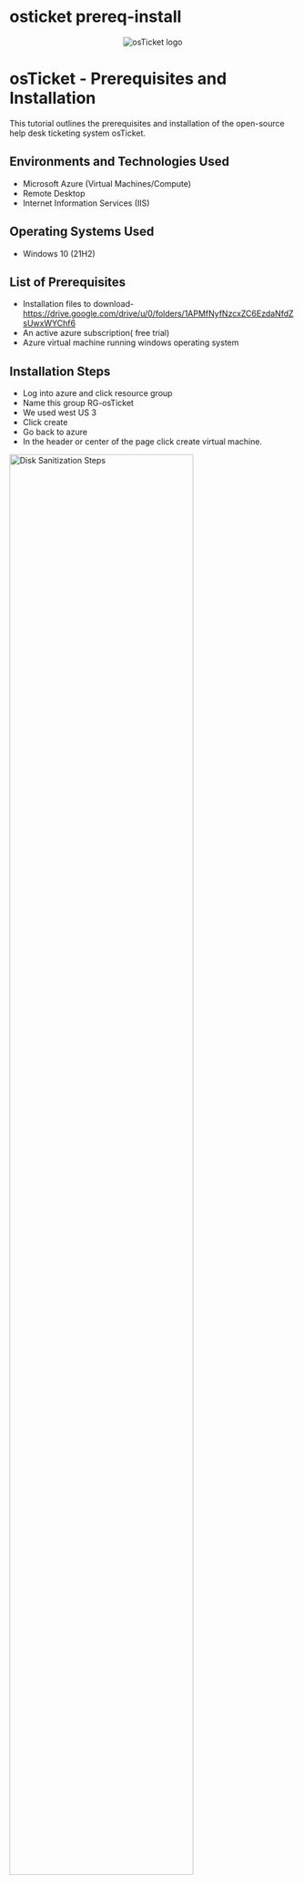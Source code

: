 # osticket prereq-install
<p align="center">
<img src="https://i.imgur.com/Clzj7Xs.png" alt="osTicket logo"/>
</p>

<h1>osTicket - Prerequisites and Installation</h1>
This tutorial outlines the prerequisites and installation of the open-source help desk ticketing system osTicket.<br />




<h2>Environments and Technologies Used</h2>

- Microsoft Azure (Virtual Machines/Compute)
- Remote Desktop
- Internet Information Services (IIS)

<h2>Operating Systems Used </h2>

- Windows 10</b> (21H2)

<h2>List of Prerequisites</h2>

- Installation files to download- https://drive.google.com/drive/u/0/folders/1APMfNyfNzcxZC6EzdaNfdZsUwxWYChf6
- An active azure subscription( free trial)
- Azure virtual machine running windows operating system

<h2>Installation Steps</h2>

- Log into azure and click resource group
- Name this group RG-osTicket
- We used west US 3
- Click create
- Go back to azure
- In the header or center of the page click create virtual machine.
  
<p>
<img src="https://imgur.com/0QMrH4G.png" height="80%" width="80%" alt="Disk Sanitization Steps"/>
</p>
<p>
1
    
- Pick the resource group we just created RG-osTicket
- Name your VM anything you want in this case we named it VM-osticket
- Change the region to your own, we used west US 3
- Under image we chose windows 10 pro
- Choose the size of the server taking into account what you will be using it for. we chose Standard v3- 4 16gb memory
- Create a username and password (just remember your credentials!)
- Make sure to check your box (bottom left)
- We can go ahead and skip everything else and click review/create
- If you get the go ahead in the form of "validation passed" click create and were good to go, let it set up your machine.

</p>
<br />

<p>
<img src="https://imgur.com/tbajTdo.png" height="80%" width="80%" alt="Disk Sanitization Steps"/>
</p>
<p>
2

- Install / Enable IIS in Windows WITH CGI and Common HTTP Features 
- Go to the control panel -> program -> turn on/off
- Expand World Wide Web Services -> Application Development Features ->[X] CGI
- In the Common HTTP Features ->click all
- Test by searching this in google 127.0.0.1, you should see the 2nd image below(internet information services)


<p>
<img src="https://imgur.com/luYtLQI.png" height="80%" width="80%" alt="Disk Sanitization Steps" />
</p>
<p>
Iss cgi
</p>
<br />

<p>
<img src="https://imgur.com/wc9UMFG.png" height="80%" width="80%" alt="Disk Sanitization Steps"/>
</p>
<p>
127.0.0.1

- Download and install PHP Manager for IIS (PHPManagerForIIS_V1.5.0.msi)

</p>
<br />

<p>
<img src="https://imgur.com/oKESqOj.png" height="80%" width="80%" alt="Disk Sanitization Steps"/>
</p>
<p>
Php

- Download and install the Rewrite Module (rewrite_amd64_en-US.msi)

</p>
<br />

<p>
<img src="https://imgur.com/wpD2pqC.png" height="80%" width="80%" alt="Disk Sanitization Steps"/>
</p>
<p>
Rewrite

- Create the directory C:\PHP
- Go into c drive, right click, new folder, name it PHP

</p>
<br />

<p>
<img src="https://imgur.com/t8hlzF8.png" height="80%" width="80%" alt="Disk Sanitization Steps"/>
</p>
<p>
Rewrite install

-  In download files, right-click, or top right there is an exclamation point in a triangle, click the 3 dots on the right of that message, press keep, then hit show more, click keep and keep anyway.
-  Download PHP 7.3.8 (php-7.3.8-nts-Win32-VC15-x86.zip), right- click and press extract all -> unzip the contents into C:\PHP we just made in c drive.

</p>
<br />

<p>
<img src="https://imgur.com/1x45G1N.png" height="80%" width="80%" alt="Disk Sanitization Steps"/>
</p>
<p>
PHP 7.3.8 install

- Download and install VC_redist.x86.exe


</p>
<br />

<p>
<img src="https://imgur.com/R9r8ELs.png" height="80%" width="80%" alt="Disk Sanitization Steps"/>
</p>
<p>
VCredist
  
- Download and install mySQL 5.5.62
- Do a typical setup when asked
- Launch configuration wizard
- Use standard configuration
- Set up user name a password


</p>
<br />

<p>
<img src="https://imgur.com/9RNl28P.png" height="80%" width="80%" alt="Disk Sanitization Steps"/>
</p>
<p>
SQL 5</p>
<br />

<p>
<img src="https://imgur.com/O8qA6Nl.png" height="80%" width="80%" alt="Disk Sanitization Steps"/>
</p>
<p>
Sql5.5 config
  
- Search IIS in the start menu, right click and run as administrator
- Double click the php manager
- In blue click register PHP version
- Browse to the PHP folder we created on c drive
- Click php-cgi at bottom(if you don't see it in the right bottom corner of that box hit the down arrow and all files)
- Recommend restarting the server whenever you do this, in the ISS-osticket home box, click on the name of the server on the left then on the right there is a restart button in blue under the actions tab.

</p>
<br />

<p>
<img src="https://imgur.com/kZSBCTi.png" height="80%" width="80%" alt="Disk Sanitization Steps"/>
</p>
<p>
Register Php in Iss

-  Download and install osticket from the installation files.
-  Open 2 file explorer windows side by side
-  Extract and copy the file named upload to c:\inetpub\wwwroot by going to downloads, double click osticket
-  In the second file explorer window find c:\inetpub\wwwroot
-  Then just drag the file "upload" into c:\inetpub\wwwroot
-  In the root folder(c:\inetpub\wwwroot) rename the file "upload" to "osTicket" by right click rename or slowly clicking 2x on the name
-  Reload the server in the ISS-osticket home box, click on the name of the server on the left then on the right there is a restart button in blue under the actions tab.

</p>
<br />

<p>
<img src="https://imgur.com/Up9lYlE.png" height="80%" width="80%" alt="Disk Sanitization Steps"/>
</p>
<p>
Configure osTicket

-  Go to sites in ISS (left side) -> default -> osTicket, then on the right in blue click browse *80(http).
-  You should see the picture below, if you have an error message restart the lab or figure out what you did wrong
</p>
<br />

<p>
<img src="https://imgur.com/qyUhCug.png" height="80%" width="80%" alt="Disk Sanitization Steps"/>
</p>
<p>
osTicket installed and working

-  There will be some extensions not enabled indicated by a red X
-  Go back to ISS -> sites -> default -> osticket
-  Double click PHP Manager
-  Enable: php_imap.dll
-  Enable: php_intl.dll
-  Enable: php_opcache.dll
-  Restatrt the server again and the web page saying thank you for choosing osTicket
-  Observe some of the red X are gone now

</p>
<br />

<p>
<img src="https://imgur.com/t2I2Bkr.png" height="80%" width="80%" alt="Disk Sanitization Steps"/>
</p>
<p>
Os configure name
</p>
<br />

<p>
<img src="https://imgur.com/tmxMRCm.png" height="80%" width="80%" alt="Disk Sanitization Steps"/>
</p>
<p>
Os enable extensions

-  Rename ost-sampleconfig.php file
-  In file explorer search  C:\inetpub\wwwroot\osTicket\include\ost-sampleconfig.php and rename by taking the "sample" out of the name
-  It should look like this C:\inetpub\wwwroot\osTicket\include\ost-config.php when complete
-  We will assign permissions to this fil(ost-config.php) by finding it in the c drive -> inetpub  -> wwwroot  -> osticket  -> include
-  Right click ost-config.php  -> properties  -> security  -> Advanced  -> disable inheritance(bottom left)  -> remove all permissions
-  Now we will click add  -> select a principal(top left in blue)  -> type everyone  -> check names  -> click full control  -> ok  -> apply  -> ok  -> ok

</p>
<br />

<p>
<img src="https://imgur.com/cnEA4Ve.png" height="80%" width="80%" alt="Disk Sanitization Steps"/>
</p>
<p>
Ost configure permissions
</p>
<br />

<p>
<img src="https://imgur.com/ocXvQ02.png" height="80%" width="80%" alt="Disk Sanitization Steps"/>
</p>
<p>
Ost configure everyone permissions

-  Continue Setting up osTicket in the browser (click Continue)
-  Name Helpdesk (Josh help desk) (example)
-  Default email (receives email from customers) josh@helper.com (example)
-  Write down whatever you put in to remember just in case
-  Admin user and email again whatever you want
-  Now we have to set up heidi SQL
-  From the Installation Files, download and install HeidiSQL.
-  Open Heidi SQL
-  Accept everything and launch
-  Create a new session(bottom left button), remember user name is root and our password is Password1
-  Connect to the session by pressing open button
-  In Hedi SQL right click "unnamed" -> create new -> database -> name osTicket -> ok -> minimize that window and go back to osTicket setup page in your browser 


</p>
<br />

<p>
<img src="https://imgur.com/cRJn71i.png" height="80%" width="80%" alt="Disk Sanitization Steps"/>
</p>
<p>
Heidi sql install

-  Continue Setting up osticket in the browser under database settings
-  MySQL Table Prefix: ost_
-  MySQL Hostname: localhost
-  MySQL Database: osTicket
-  MySQL Username: root
-  MySQL Password: Password1
-  Click “Install Now!” you should see the second picture down if so congratulations!!


</p>
<br />

<p>
<img src="https://imgur.com/9SpxxQD.png" height="80%" width="80%" alt="Disk Sanitization Steps"/>
</p>
<p>
Heidi database
</p>
<br />

<p>
<img src="https://imgur.com/DX7rJ7u.png" height="80%" width="80%" alt="Disk Sanitization Steps"/>
</p>
<p>
osTicket installed

-  Now we are going to clean up some files
-  Search the c drive for C:\inetpub\wwwroot\osTicket\setup and right-click the "setup" folder and delete 
-  In the same screen find the "include" folder double click, find ost-config.PHP again -> right click -> properties -> security -> advanced -> highlight everyone -> edit -> un-click all the boxes EXCEPT “Read”  and "read & execute" -> ok -> apply -> ok -> ok.

</p>
<br />

<p>
<img src="https://imgur.com/PY989nn.png" height="80%" width="80%" alt="Disk Sanitization Steps"/>
</p>
<p>
Ost cleanup read only

-  Now we will make sure everything is working correctly by copy and pasting this URL (in your normal browser) http://localhost/osTicket/ 
-  Log in using whatever credentials you created for osTicket
-  Hopefully it worked congratulations! 
</p>
<br />

<p>
<img src="https://imgur.com/dBnSFjp.png" height="80%" width="80%" alt="Disk Sanitization Steps"/>
</p>
<p>
osTicket installed!
</p>
<br />


